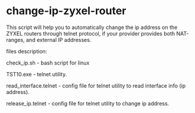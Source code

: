 # change-ip-zyxel-router

This script will help you to automatically change the ip address on the ZYXEL routers through telnet protocol, if your provider provides both NAT-ranges, and external IP addresses.

files description:

check_ip.sh - bash script for linux

TST10.exe - telnet utility.

read_interface.telnet - config file for telnet utility to read interface info (ip address).

release_ip.telnet - config file for telnet utility to change ip address.
